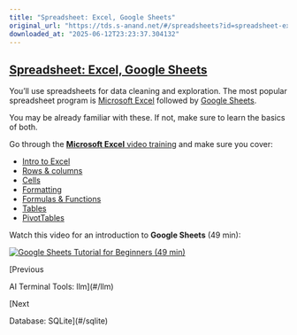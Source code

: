 ```yaml
---
title: "Spreadsheet: Excel, Google Sheets"
original_url: "https://tds.s-anand.net/#/spreadsheets?id=spreadsheet-excel-google-sheets"
downloaded_at: "2025-06-12T23:23:37.304132"
---
```


[Spreadsheet: Excel, Google Sheets](#/spreadsheets?id=spreadsheet-excel-google-sheets)
--------------------------------------------------------------------------------------

You’ll use spreadsheets for data cleaning and exploration. The most popular spreadsheet program is [Microsoft Excel](https://www.microsoft.com/en-us/microsoft-365/excel) followed by [Google Sheets](https://www.google.com/sheets/about/).

You may be already familiar with these. If not, make sure to learn the basics of both.

Go through the [**Microsoft Excel** video training](https://support.microsoft.com/en-us/office/excel-video-training-9bc05390-e94c-46af-a5b3-d7c22f6990bb) and make sure you cover:

* [Intro to Excel](https://support.microsoft.com/en-us/office/create-a-new-workbook-ae99f19b-cecb-4aa0-92c8-7126d6212a83)
* [Rows & columns](https://support.microsoft.com/en-us/office/insert-or-delete-rows-and-columns-6f40e6e4-85af-45e0-b39d-65dd504a3246)
* [Cells](https://support.microsoft.com/en-us/office/move-or-copy-cells-and-cell-contents-803d65eb-6a3e-4534-8c6f-ff12d1c4139e)
* [Formatting](https://support.microsoft.com/en-us/office/available-number-formats-in-excel-0afe8f52-97db-41f1-b972-4b46e9f1e8d2)
* [Formulas & Functions](https://support.microsoft.com/en-us/office/overview-of-formulas-in-excel-ecfdc708-9162-49e8-b993-c311f47ca173)
* [Tables](https://support.microsoft.com/en-us/office/create-and-format-tables-e81aa349-b006-4f8a-9806-5af9df0ac664)
* [PivotTables](https://support.microsoft.com/en-us/office/create-a-pivottable-to-analyze-worksheet-data-a9a84538-bfe9-40a9-a8e9-f99134456576)

Watch this video for an introduction to **Google Sheets** (49 min):

[![Google Sheets Tutorial for Beginners (49 min)](https://i.ytimg.com/vi_webp/TENAbUa-R-w/sddefault.webp)](https://youtu.be/TENAbUa-R-w)

[Previous

AI Terminal Tools: llm](#/llm)

[Next

Database: SQLite](#/sqlite)